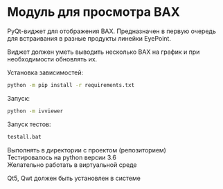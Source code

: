# Модуль для просмотра ВАХ

PyQt-виджет для отображения ВАХ. Предназначен в первую очередь для встраивания в разные продукты линейки EyePoint.

Виджет должен уметь выводить несколько ВАХ на график и при необходимости обновлять их.


Установка зависимостей:
```bash
python -m pip install -r requirements.txt
```
Запуск:
```bash
python -m ivviewer
```

Запуск тестов:
```bash
testall.bat
```

Выполнять в директории с проектом (репозиторием)   
Тестировалось на python версии 3.6  
Желательно работать в виртуальной среде  

Qt5, Qwt должен быть установлен в системе 